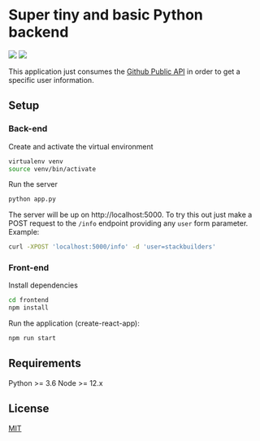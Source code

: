 # Super tiny and basic Python backend

![](https://github.com/stackbuilders/tiny-python-fullstack/workflows/Flask/badge.svg)
![](https://github.com/stackbuilders/tiny-python-fullstack/workflows/React/badge.svg)

This application just consumes the [Github Public API](https://developer.github.com/v3/) in order to get a specific user information.

## Setup

### Back-end

Create and activate the virtual environment

```bash
virtualenv venv
source venv/bin/activate
```

Run the server

```bash
python app.py
```

The server will be up on http://localhost:5000. To try this out just make a POST request to the `/info` endpoint providing any `user` form parameter. Example:

```bash
curl -XPOST 'localhost:5000/info' -d 'user=stackbuilders'
```

### Front-end

Install dependencies

```bash
cd frontend
npm install
```

Run the application (create-react-app):

```bash
npm run start
```

## Requirements

Python >= 3.6
Node >= 12.x

## License

[MIT](http://www.opensource.org/licenses/mit-license.html)
